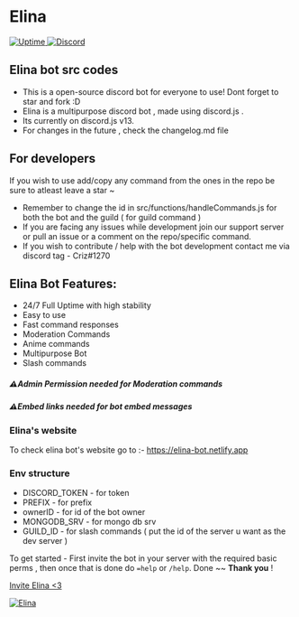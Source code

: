 <p align="center">
            <h1>Elina</h1> </center>
<a href="https://top.gg/bot/842397001954230303">
<img src="https://img.shields.io/uptimerobot/ratio/m790997804-66ac9646a1ea3ae3f97ce201?style=flat-square"
            alt="Uptime">
</a>            
            
<a href="https://discord.gg/Ecy6WpEZsD">
<img alt="Discord" src="https://img.shields.io/discord/782646778347388959?label=Discord">
</a>     
</p>

## Elina bot src codes

- This is a open-source discord bot for everyone to use! Dont forget to star and fork :D
- Elina is a multipurpose discord bot , made using discord.js .
- Its currently on discord.js v13.
- For changes in the future , check the changelog.md file

## For developers

If you wish to use add/copy any command from the ones in the repo be sure to atleast leave a star ~

- Remember to change the id in src/functions/handleCommands.js for both the bot and the guild ( for guild command )
- If you are facing any issues while development join our support server or pull an issue or a comment on the repo/specific command.
- If you wish to contribute / help with the bot development contact me via discord tag - Criz#1270

## Elina Bot Features:

- 24/7 Full Uptime with high stability
- Easy to use
- Fast command responses
- Moderation Commands
- Anime commands
- Multipurpose Bot
- Slash commands

##### ⚠Admin Permission needed for Moderation commands

##### ⚠Embed links needed for bot embed messages

### Elina's website 
To check elina bot's website go to :- https://elina-bot.netlify.app

### Env structure

- DISCORD_TOKEN - for token
- PREFIX - for prefix
- ownerID - for id of the bot owner
- MONGODB_SRV - for mongo db srv
- GUILD_ID - for slash commands ( put the id of the server u want as the dev server )

To get started - First invite the bot in your server with the required basic perms , then once that is done do `=help` or `/help`. Done ~~
**Thank you** !

<a href="https://discord.com/api/oauth2/authorize?client_id=842397001954230303&permissions=1515552374487&scope=bot%20applications.commands">Invite Elina <3</a>

[![Elina](https://images-ext-1.discordapp.net/external/cwWJ910yqrjJyBCDl80ND0lLH3vlxIqAvBbbKLq_04A/%3Fwidth%3D1200%26height%3D393/https/media.discordapp.net/attachments/862619247897477121/862925351851130900/image0.jpg)](https://elina-bot.netlify.app)
